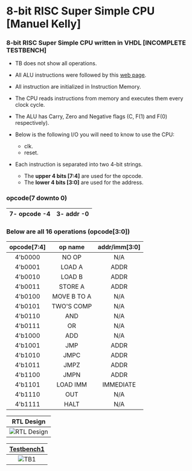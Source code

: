 # 8-bit RISC Super Simple CPU [Manuel Kelly]

### 8-bit RISC Super Simple CPU written in VHDL [INCOMPLETE TESTBENCH]
* TB does not show all operations.
* All ALU instructions were followed by this [web page](http://faculty.washington.edu/gmobus/Academics/TCSS372/Notes/crash1.html).
* All instruction are initialized in Instruction Memory.
* The CPU reads instructions from memory and executes them every clock cycle.
* The ALU has Carry, Zero and Negative flags (C, F(1) and F(0) respectively).
* Below is the following I/O you will need to know to use the CPU:
  * clk.
  * reset.

* Each instruction is separated into two 4-bit strings. 
  * The **upper 4 bits [7:4]** are used for the opcode.
  * The **lower 4 bits [3:0]** are used for the address.

### opcode(7 downto 0)
|7-  opcode  -4|3- addr -0|
| :----: | :----: |

### Below are all 16 operations (opcode[3:0])

|opcode[7:4]|op name|addr/imm[3:0]|
| :--------: | :------: | :----------: |
| 4'b0000 | NO OP | N/A |
| 4'b0001 | LOAD A | ADDR |
| 4'b0010 | LOAD B | ADDR |
| 4'b0011 | STORE A | ADDR |
| 4'b0100 | MOVE B TO A | N/A |
| 4'b0101 | TWO'S COMP | N/A |
| 4'b0110 | AND | N/A |
| 4'b0111 | OR | N/A |
| 4'b1000 | ADD | N/A |
| 4'b1001 | JMP | ADDR |
| 4'b1010 | JMPC | ADDR |
| 4'b1011 | JMPZ | ADDR |
| 4'b1100 | JMPN | ADDR |
| 4'b1101 | LOAD IMM | IMMEDIATE |
| 4'b1110 | OUT | N/A |
| 4'b1111 | HALT | N/A |


|RTL Design|
| :--------: |
|![RTL Design]()|

|[Testbench1]()|
| :--------: |
|![TB1]()|
